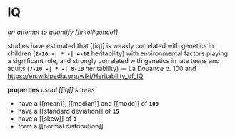 # IQ

_an attempt to quantify [[intelligence]]_

studies have estimated that [[iq]] is weakly correlated with genetics in children (**`2-10 -| * -| 4-10`** heritability) with environmental factors playing a significant role, and strongly correlated with genetics in late teens and adults (**`7-10 -| * -| 8-10`** heritability) &mdash; La Douance p. 100 and <https://en.wikipedia.org/wiki/Heritability_of_IQ>

**properties** _usual [[iq]] scores_

- have a [[mean]], [[median]] and [[mode]] of **`100`**
- have a [[standard deviation]] of **`15`**
- have a [[skew]] of **`0`**
- form a [[normal distribution]]
